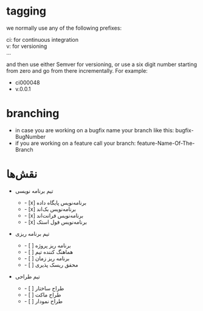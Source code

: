 # tagging
we normally use any of the following prefixes: 
    
ci: for continuous integration  
v: for versioning  
...

and then use either Semver for versioning, or use a six digit number starting from zero and go from there incrementally. For example:  
- ci000048  
- v.0.0.1  

# branching
- in case you are working on a bugfix name your branch like this: bugfix-BugNumber  
- if you are working on a feature call your branch: feature-Name-Of-The-Branch

<h1 dir="rtl" align="left">نقش‌ها</h1>
<ul>
    <li>
        <p dir="rtl" align="left">تیم برنامه نویسی</p>
        <ul>
            <li>
                - [x]
                <span dir="rtl" align="left">برنامه‌نویس پایگاه داده</span>
            </li>
            <li>
                - [x]
                <span dir="rtl" align="left">برنامه‌نویس بک‌اند</span>
            </li>
            <li>
                - [x]
                <span dir="rtl" align="left">برنامه‌نویس فرانت‌اند</span>
            </li>
            <li>
                - [x]
                <span dir="rtl" align="left">برنامه‌نویس فول استک</span>
            </li>
        </ul>
    </li>
    <li>
        <p dir="rtl" align="left">تیم برنامه ریزی</p>
        <ul>
            <li>
                - [ ]
                <span dir="rtl" align="left">برنامه ریز پروژه</span>
            </li>
            <li>
                - [ ]
                <span dir="rtl" align="left">هماهنگ کننده تیم</span>
            </li>
            <li>
                - [ ]
                <span dir="rtl" align="left">برنامه ریز زمان</span>
            </li>
            <li>
                - [ ]
                <span dir="rtl" align="left">محقق ریسک پذیری</span>
            </li>
        </ul>
    </li>
    <li>
        <p dir="rtl" align="left">تیم طراحی</p>
        <ul>
            <li>
                - [ ]
                <span dir="rtl" align="left">طراح ساختار</span>
            </li>
            <li>
                - [ ]
                <span dir="rtl" align="left">طراح ماکت</span>
            </li>
            <li>
                - [ ]
                <span dir="rtl" align="left">طراح نمودار</span>
            </li>
        </ul>
    </li>
</ul>
